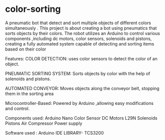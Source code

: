 # color-sorting
A pneumatic bot that detect and sort multiple objects of different colors simultaneously .
This project is about creating a bot using pneumatics that sorts objects by their colors. The robot utilizes an Arduino to control various components ,including dc motors, color sensors, solenoids and pistons, creating a fully automated system capable of detecting and sorting items based on their color 


Features:
COLOR DETECTION: uses color sensors to detect the color of an object.

PNEUMATIC SORTING SYSTEM: Sorts objects by color with the help of solenoids and pistons.

AUTOMATED CONVEYOR: Moves objects along the conveyor belt, stopping them in the sorting area

Microcontroller-Based: Powered by Arduino ,allowing easy modifications and control.


Components used:
Arduino Nano
Color Sensor
DC Motors
L29N
Solenoids
Pistons
Air Compressor
Power supply

Software used :
Arduino IDE
LIBRARY-
TCS3200



